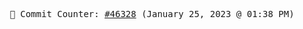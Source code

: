<p align="center">
    <samp>
        📮 Commit Counter: <a href="https://github.com/Javascript-void0/Javascript-void0/commits/main">#46328</a> (January 25, 2023 @ 01:38 PM)
    </samp>
</p>